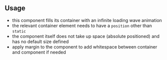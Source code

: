 ## Usage

* this component fills its container with an infinite loading wave animation
* the relevant container element needs to have a `position` other than `static`
* the component itself does not take up space (absolute positioned) and has no default size defined
* apply margin to the component to add whitespace between container and component if needed
